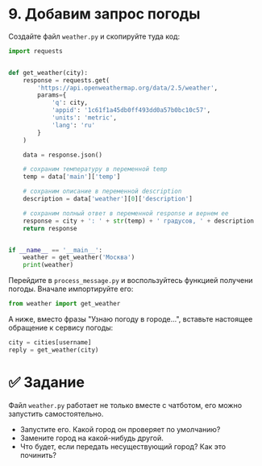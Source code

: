# 9. Добавим запрос погоды

Создайте файл `weather.py` и скопируйте туда код:

```python
import requests


def get_weather(city):
    response = requests.get(
        'https://api.openweathermap.org/data/2.5/weather',
        params={
            'q': city,
            'appid': '1c61f1a45db0ff493dd0a57b0bc10c57',
            'units': 'metric',
            'lang': 'ru'
        }
    )

    data = response.json()

    # сохраним температуру в переменной temp
    temp = data['main']['temp']

    # сохраним описание в переменной description
    description = data['weather'][0]['description']

    # сохраним полный ответ в переменной response и вернем ее
    response = city + ': ' + str(temp) + ' градусов, ' + description
    return response


if __name__ == '__main__':
    weather = get_weather('Москва')
    print(weather)


```

Перейдите в `process_message.py` и воспользуйтесь функцией получени погоды. Вначале импортируйте его:

```python
from weather import get_weather
```

А ниже, вместо фразы "Узнаю погоду в городе...", вставьте настоящее обращение к сервису погоды:

```python
city = cities[username]
reply = get_weather(city)
```


# ✅ Задание 

Файл `weather.py` работает не только вместе с чатботом, 
его можно запустить самостоятельно. 

- Запустите его. Какой город он проверяет по умолчанию?
- Замените город на какой-нибудь другой.
- Что будет, если передать несуществующий город? Как это починить?  

